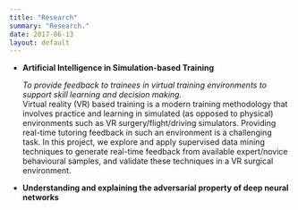 ```yaml
---
title: "Research"
summary: "Research."
date: 2017-06-13
layout: default
---
```

<ul>
<li> <strong> Artificial Intelligence in Simulation-based Training </strong> </li>
<p> <em> To provide feedback to trainees in virtual training environments to support skill learning and decision making. </em> <br>
Virtual reality (VR) based training is a modern training methodology that involves practice and learning in simulated (as opposed to physical) environments such as VR surgery/flight/driving simulators. Providing real-time tutoring feedback in such an environment is a challenging task. In this project, we explore and apply supervised data mining techniques to generate real-time feedback from available expert/novice behavioural samples, and validate these techniques in a VR surgical environment.
</p>
<li> <strong>Understanding and explaining the adversarial property of deep neural networks</strong></li>
</ul>

